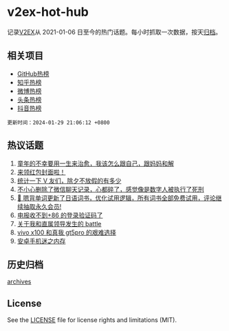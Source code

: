 # v2ex-hot-hub

 记录[V2EX](https://www.v2ex.com/)从 2021-01-06 日至今的热门话题。每小时抓取一次数据，按天[归档](archives)。
 
 ## 相关项目

- [GitHub热榜](https://github.com/snaildev/github-hot-hub)
- [知乎热榜](https://github.com/snaildev/zhihu-hot-hub)
- [微博热榜](https://github.com/snaildev/weibo-hot-hub)
- [头条热榜](https://github.com/snaildev/toutiao-hot-hub)
- [抖音热榜](https://github.com/snaildev/douyin-hot-hub)


 `更新时间：2024-01-29 21:06:12 +0800`

## 热议话题

1. [童年的不幸要用一生来治愈，我该怎么跟自己，跟妈妈和解](https://www.v2ex.com/t/1012337)
1. [来领红包封面啦！](https://www.v2ex.com/t/1012358)
1. [统计一下 V 友们，除夕不放假的有多少](https://www.v2ex.com/t/1012382)
1. [不小心删除了微信聊天记录，心都碎了，感觉像是数字人被执行了死刑](https://www.v2ex.com/t/1012451)
1. [🎁 嗯背单词更新了日语词书，优化试用逻辑，所有词书全部免费试用，评论继续抽取永久会员!](https://www.v2ex.com/t/1012360)
1. [电报收不到+86 的登录验证码了](https://www.v2ex.com/t/1012303)
1. [关于我和直属领导发生的 battle](https://www.v2ex.com/t/1012464)
1. [vivo x100 和真我 gt5pro 的艰难选择](https://www.v2ex.com/t/1012313)
1. [安卓手机迷之内存](https://www.v2ex.com/t/1012306)

## 历史归档

[archives](archives)

## License

See the [LICENSE](LICENSE) file for license rights and limitations (MIT).
